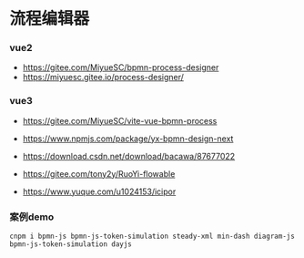 # 流程编辑器

### vue2

- https://gitee.com/MiyueSC/bpmn-process-designer
- https://miyuesc.gitee.io/process-designer/

### vue3

- https://gitee.com/MiyueSC/vite-vue-bpmn-process
- https://www.npmjs.com/package/yx-bpmn-design-next

- https://download.csdn.net/download/bacawa/87677022
- https://gitee.com/tony2y/RuoYi-flowable
- https://www.yuque.com/u1024153/icipor

### 案例demo

```shell
cnpm i bpmn-js bpmn-js-token-simulation steady-xml min-dash diagram-js bpmn-js-token-simulation dayjs
```
